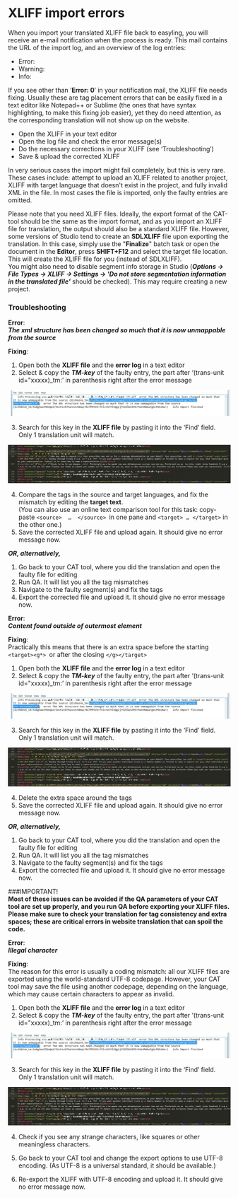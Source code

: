 # XLIFF import errors
  
When you import your translated XLIFF file back to easyling, you will receive an e-mail notification when the process is ready. This mail contains the URL of the import log, and an overview of the log entries:  
- Error:  
- Warning:  
- Info:  
  
If you see other than ‘**Error: 0**’ in your notification mail, the XLIFF file needs fixing. Usually these are tag placement errors that can be easily fixed in a text editor like Notepad++ or Sublime (the ones that have syntax highlighting, to make this fixing job easier), yet they do need attention, as the corresponding translation will not show up on the website.  
- Open the XLIFF in your text editor  
- Open the log file and check the error message(s)  
- Do the necessary corrections in your XLIFF (see ‘Troubleshooting’)  
- Save & upload the corrected XLIFF  
  
In very serious cases the import might fail completely, but this is very rare. These cases include: attempt to upload an XLIFF related to another project, XLIFF with target language that doesn't exist in the project, and fully invalid XML in the file. In most cases the file is imported, only the faulty entries are omitted.  
  
Please note that you need XLIFF files. Ideally, the export format of the CAT-tool should be the same as the import format, and as you import an XLIFF file for translation, the output should also be a standard XLIFF file. However, some versions of Studio tend to create an **SDLXLIFF** file upon exporting the translation. In this case, simply use the "**Finalize**" batch task or open the document in the **Editor**, press **SHIFT+F12** and select the target file location. This will create the XLIFF file for you (instead of SDLXLIFF).  
You might also need to disable segment info storage in Studio (***Options -> File Types -> XLIFF -> Settings -> 'Do not store segmentation information in the translated file'*** should be checked). This may require creating a new project.

### Troubleshooting   
**Error**:  
***The xml structure has been changed so much that it is now unmappable from the source***  
  
**Fixing**:  
1) Open both the **XLIFF file** and the **error log** in a text editor  
2) Select & copy the ***TM-key*** of the faulty entry, the part after ‘(trans-unit id="xxxxx)_tm:’ in parenthesis right after the error message  

![Select TM-key](/img/select-ID.png)   

3) Search for this key in the **XLIFF file** by pasting it into the ‘Find’ field. Only 1 translation unit will match.  
  
![Find TM-key](/img/find-ID.png)   

4) Compare the tags in the source and target languages, and fix the mismatch by editing the **target text**.  
(You can also use an online text comparison tool for this task: copy-paste `<source>  …  </source> `in one pane and `<target> … </target>` in the other one.)  
5) Save the corrected XLIFF file and upload again. It should give no error message now.  

***OR, alternatively,***  
1. Go back to your CAT tool, where you did the translation and open the faulty file for editing  
2. Run QA. It will list you all the tag mismatches  
3. Navigate to the faulty segment(s) and fix the tags  
4. Export the corrected file and upload it. It should give no error message now.


**Error**:  
***Content found outside of outermost element***  
  

**Fixing**:  
Practically this means that there is an extra space before the starting `<target><g*> `or after the closing `</g></target>`  
  
1) Open both the **XLIFF file** and the **error log** in a text editor  
2) Select & copy the ***TM-key*** of the faulty entry, the part after ‘(trans-unit id="xxxxx)_tm:’ in parenthesis right after the error message  

![Select TM-key](/img/select-ID.png)   

3) Search for this key in the **XLIFF file** by pasting it into the ‘Find’ field. Only 1 translation unit will match.  
  
![Find TM-key](/img/find-ID.png)  

4) Delete the extra space around the tags  
5) Save the corrected XLIFF file and upload again. It should give no error message now.  


***OR, alternatively,***  
1. Go back to your CAT tool, where you did the translation and open the faulty file for editing  
2. Run QA. It will list you all the tag mismatches  
3. Navigate to the faulty segment(s) and fix the tags  
4. Export the corrected file and upload it. It should give no error message now.  
  
  

###IMPORTANT!  
**Most of these issues can be avoided if the QA parameters of your CAT tool are set up properly, and you run QA before exporting your XLIFF files. Please make sure to check your translation for tag consistency and extra spaces; these are critical errors in website translation that can spoil the code.**
  
**Error**:  
***Illegal character***  
  

**Fixing**:  
The reason for this error is usually a coding mismatch: all our XLIFF files are exported using the world-standard UTF-8 codepage. However, your CAT tool may save the file using another codepage, depending on the language, which may cause certain characters to appear as invalid.  
  
1) Open both the **XLIFF file** and the **error log** in a text editor  
2) Select & copy the ***TM-key*** of the faulty entry, the part after ‘(trans-unit id="xxxxx)_tm:’ in parenthesis right after the error message  

![Select TM-key](/img/select-ID.png)   

3) Search for this key in the **XLIFF file** by pasting it into the ‘Find’ field. Only 1 translation unit will match.  
  
![Find TM-key](/img/find-ID.png)  

4) Check if you see any strange characters, like squares or other meaningless characters.  
  
5) Go back to your CAT tool and change the export options to use UTF-8 encoding. (As UTF-8 is a universal standard, it should be available.)  
  
6) Re-export the XLIFF with UTF-8 encoding and upload it. It should give no error message now.  
  
 
